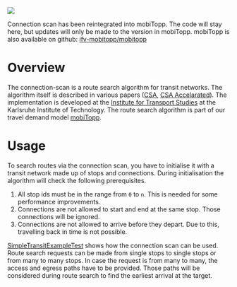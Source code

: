 [![](https://jitpack.io/v/mobitopp/connection-scan.svg)](https://jitpack.io/#mobitopp/connection-scan)

Connection scan has been reintegrated into mobiTopp. The code will stay here, but updates will only be made to the version in mobiTopp. mobiTopp is also available on github: [ifv-mobitopp/mobitopp](https://github.com/ifv-mobitopp/mobitopp)

# Overview
The connection-scan is a route search algorithm for transit networks. The 
algorithm itself is described in various papers ([CSA](https://www.researchgate.net/publication/257361294_Intriguingly_Simple_and_Fast_Transit_Routing), [CSA Accelarated](https://www.researchgate.net/publication/286955308_Connection_Scan_Accelerated)).
The implementation is developed at the [Institute for Transport Studies](http://www.ifv.kit.edu) at the Karlsruhe Institute of Technology. The route search algorithm is part of our travel demand model [mobiTopp](http://www.ifv.kit.edu/359.php).

# Usage
To search routes via the connection scan, you have to initialise it with a transit network made up of stops and connections. During initialisation the algorithm will check the following prerequisites.
1. All stop ids must be in the range from `0` to `n`. This is needed for some performance improvements.
2. Connections are not allowed to start and end at the same stop. Those connections will be ignored.
3. Connections are not allowed to arrive before they depart. Due to this, travelling back in time is not possible.

[SimpleTransitExampleTest](https://github.com/mobitopp/connection-scan/blob/master/src/integration-test/java/edu/kit/ifv/mobitopp/publictransport/example/SimpleTransitExampleTest.java) shows how the connection scan can be used.
Route search requests can be made from single stops to single stops or from many to many stops. In case the request is from many to many, the access and egress paths have to be provided. Those paths will be considered during route search to find the earliest arrival at the target.
